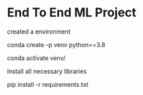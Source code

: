 # End To End ML Project

created a environment

conda create -p venv python==3.8

conda activate venv/

Install all necessary libraries

pip install -r requirements.txt